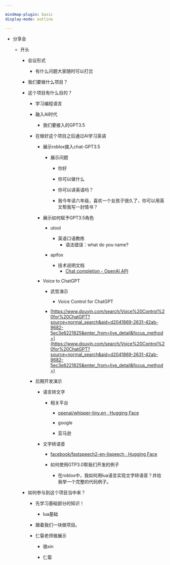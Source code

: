 ```yaml
--- 

mindmap-plugin: basic 
display-mode: outline 

---
```


- 分享会  

  - 开头  

    - 会议形式  

      - 有什么问题大家随时可以打岔

    - 我们要做什么项目？  

    - 这个项目有什么目的？  

      - 学习编程语言  

      - 融入AI时代  
        - 我们要接入的GPT3.5  

      - 在做好这个项目之后通过AI学习英语  

        - 展示roblox接入chat-GPT3.5  
          - 展示问题  

            - 你好  

            - 你可以做什么  

            - 你可以讲英语吗？  

            - 我今年读六年级，喜欢一个女孩子很久了，你可以用英文帮我写一封情书？  

        - 展示如何赋予GPT3.5角色  

          - utool  
            - 英语口语教练  
              - 语法错误：what do you name?  

          - apifox  
            - 技术说明文档  
              - [Chat completion - OpenAI API](https://platform.openai.com/docs/guides/chat)  

        - Voice to ChatGPT  

          - 武哲演示  
            - Voice Control for ChatGPT  

          - [https://www.douyin.com/search/Voice%20Control%20for%20ChatGPT?source=normal_search&aid=d2041869-2631-42ab-9682-5ec3e6221825&enter_from=live_detail&focus_method=](https://www.douyin.com/search/Voice%20Control%20for%20ChatGPT?source=normal_search&aid=d2041869-2631-42ab-9682-5ec3e6221825&enter_from=live_detail&focus_method=)  

      - 后期开发演示  

        - 语言转文字  
          - 相关平台  

            - [openai/whisper-tiny.en · Hugging Face](https://huggingface.co/openai/whisper-tiny.en)  

            - google  

            - 亚马逊  

        - 文字转语音  

          - [facebook/fastspeech2-en-ljspeech · Hugging Face](https://huggingface.co/facebook/fastspeech2-en-ljspeech)  

          - 如何使用GTP3.0帮我们开发的例子  
            - 在roblox中，我如何用lua语言实现文字转语音？并给我举一个完整的代码例子。

    - 如何参与到这个项目当中来？  

      - 先学习基础部分的知识！  
        - lua基础  

      - 跟着我们一块做项目。  

      - 仁菊老师做展示  

        - 骆xin  


        - 仁菊
